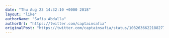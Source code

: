 ```yaml
---
date: "Thu Aug 23 14:32:10 +0000 2018"
layout: "like"
authorName: "Safia Abdalla"
authorUrl: "https://twitter.com/captainsafia"
originalPost: "https://twitter.com/captainsafia/status/1032636622188277760"
---
```

